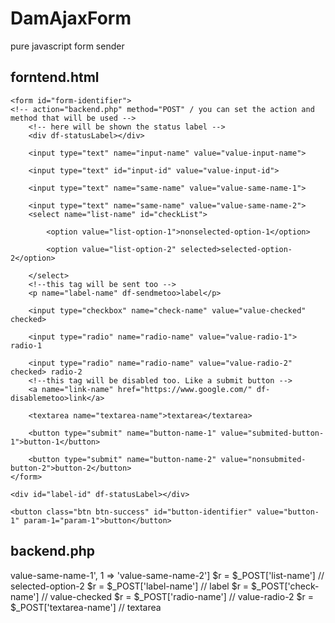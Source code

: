 # DamAjaxForm
pure javascript form sender

forntend.html
--------------------------------------------------------------------------------------------------------------

<!DOCTYPE html>
<html>
<head>
</head>
<body>

	<form id="form-identifier">
    <!-- action="backend.php" method="POST" / you can set the action and method that will be used -->
        <!-- here will be shown the status label -->
		<div df-statusLabel></div>

		<input type="text" name="input-name" value="value-input-name">
		
        <input type="text" id="input-id" value="value-input-id">

		<input type="text" name="same-name" value="value-same-name-1">

		<input type="text" name="same-name" value="value-same-name-2">
		<select name="list-name" id="checkList">

			<option value="list-option-1">nonselected-option-1</option>

			<option value="list-option-2" selected>selected-option-2</option>

		</select>
        <!--this tag will be sent too -->
		<p name="label-name" df-sendmetoo>label</p>

		<input type="checkbox" name="check-name" value="value-checked" checked>

		<input type="radio" name="radio-name" value="value-radio-1"> radio-1

		<input type="radio" name="radio-name" value="value-radio-2" checked> radio-2
        <!--this tag will be disabled too. Like a submit button -->
		<a name="link-name" href="https://www.google.com/" df-disablemetoo>link</a>

		<textarea name="textarea-name">textarea</textarea>

		<button type="submit" name="button-name-1" value="submited-button-1">button-1</button>

		<button type="submit" name="button-name-2" value="nonsubmited-button-2">button-2</button>
	</form>

	<div id="label-id" df-statusLabel></div>

	<button class="btn btn-success" id="button-identifier" value="button-1" param-1="param-1">button</button>
</body>

<script>
document.addEventListener('DOMContentLoaded', (e) => {
    
    let fm = new DamAjaxForm({
		// debug: true,
		url: 'backend.php',
		// checkboxAsObject: true,
		// setDefaultValueOnClean: false,
		// closeModalOnSubmit: false,
		// showSuccessLabel: false,
		// reloadGrid: (element,statusType) => console.log('-- RELOAD GRID GLOBAL--')
		// toggleModal: (element,statusType,action) => console.log('-- TOGGLE MODAL GLOBAL --'),
	});

    // fills elements inside form
	fm.fillForm('form-identifier',{
		'input-name':'fill-input-name',
		'input-id':'fill-input-id',
		'same-name':['fill-same-name-1','fill-same-name-2']
	});

    // when the submit button is clicked
    // 1. appears status label
    // 2. the submit button is disabled
    // 3. inputs are cleaned
    // 4. disappears status label
	fm.sendFormOnSubmit('form-identifier',{
		method: 'PUT',
        // url: 'backend.php',
		// endpoint: '/user',
		// preCall: data => {console.log('Precall -> ',data); return false;}, // puede devolver el texto de error
		// reloadGrid: (element,statusType) => console.log('-- RELOAD GRID LOCAL --'),
		// toggleModal: (element,statusType,action) => console.log('-- TOGGLE MODAL LOCAL --'),
		callback: (data,statusType,statusCode,statusText) => {
			console.log('form response: ',data,statusType,statusCode,statusText)
			// return {statusType:'info',statusText:'custom error'}
			// return {break:'break'}
		}
	})
    
    // when the button is clicked
    fm.sendButtonOnClick('button-identifier',data = {
		'statusLabelId': 'label-id',
		'attributes': ['param-1'],
		// preCall: data => {console.log('Precall -> ',data); return false;}, // puede devolver el texto de error
		// reloadGrid: (element,statusType) => console.log('-- RELOAD GRID LOCAL --'),
		// toggleModal: (element,statusType,action) => console.log('-- TOGGLE MODAL LOCAL --'),
		callback: (data,statusType,statusCode,statusText) => {
			console.log('button response: ',data,statusType,statusCode,statusText)
			// return {statusType:'info',statusText:'custom error'}
			// return {break:'break'}
		}
	})

	// fm.sendButtonOnChange('checkList',data = {})

})

</script>


backend.php
--------------------------------------------------------------------------------------------------------------

<?php

$r = $_POST['input-name']        // value-input-name
$r = $_POST['input-id']          // value-input-id
$r = $_POST['same-name']         // [0 => value-same-name-1', 1 => 'value-same-name-2']
$r = $_POST['list-name']         // selected-option-2
$r = $_POST['label-name']        // label
$r = $_POST['check-name']        // value-checked
$r = $_POST['radio-name']        // value-radio-2
$r = $_POST['textarea-name']     // textarea